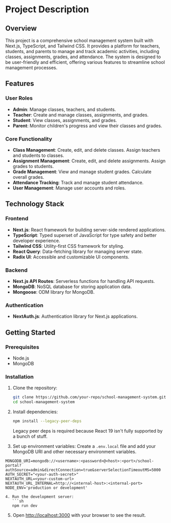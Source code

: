 # Project Description

## Overview

This project is a comprehensive school management system built with Next.js, TypeScript, and Tailwind CSS. It provides a platform for teachers, students, and parents to manage and track academic activities, including classes, assignments, grades, and attendance. The system is designed to be user-friendly and efficient, offering various features to streamline school management processes.

## Features

### User Roles
- **Admin**: Manage classes, teachers, and students.
- **Teacher**: Create and manage classes, assignments, and grades.
- **Student**: View classes, assignments, and grades.
- **Parent**: Monitor children's progress and view their classes and grades.

### Core Functionality
- **Class Management**: Create, edit, and delete classes. Assign teachers and students to classes.
- **Assignment Management**: Create, edit, and delete assignments. Assign grades to students.
- **Grade Management**: View and manage student grades. Calculate overall grades.
- **Attendance Tracking**: Track and manage student attendance.
- **User Management**: Manage user accounts and roles.

## Technology Stack

### Frontend
- **Next.js**: React framework for building server-side rendered applications.
- **TypeScript**: Typed superset of JavaScript for type safety and better developer experience.
- **Tailwind CSS**: Utility-first CSS framework for styling.
- **React Query**: Data-fetching library for managing server state.
- **Radix UI**: Accessible and customizable UI components.

### Backend
- **Next.js API Routes**: Serverless functions for handling API requests.
- **MongoDB**: NoSQL database for storing application data.
- **Mongoose**: ODM library for MongoDB.

### Authentication
- **NextAuth.js**: Authentication library for Next.js applications.

## Getting Started

### Prerequisites
- Node.js
- MongoDB

### Installation

1. Clone the repository:
   ```sh
   git clone https://github.com/your-repo/school-management-system.git
   cd school-management-system
   ```

2. Install dependencies:
   ```sh
   npm install --legacy-peer-deps
   ```
   Legacy peer deps is required because React 19 isn't fully supported by a bunch of stuff.

3. Set up environment variables:
   Create a `.env.local` file and add your MongoDB URI and other necessary environment variables.

```env
MONGODB_URI=mongodb://<username>:<password>@<host>:<port>/school-portal?authSource=admin&directConnection=true&serverSelectionTimeoutMS=5000
AUTH_SECRET="<your-auth-secret>"
NEXTAUTH_URL=<your-custom-url>
NEXTAUTH_URL_INTERNAL=http://<internal-host>:<internal-port>
NODE_ENV='production or development'

4. Run the development server:
   ```sh
   npm run dev
   ```

5. Open [http://localhost:3000](http://localhost:3000) with your browser to see the result.
